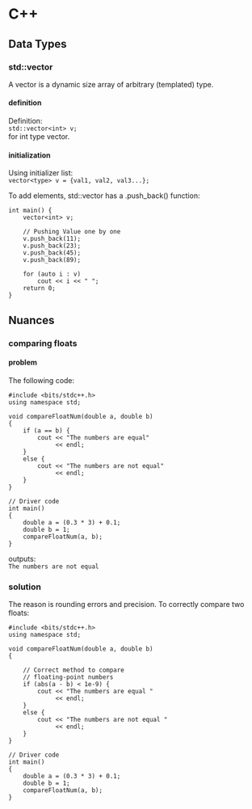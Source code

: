 
# C++

## Data Types

### std::vector

A vector is a dynamic size array of arbitrary (templated) type.

#### definition

Definition:\
```std::vector<int> v;```\
for int type vector.

#### initialization

Using initializer list:\
```vector<type> v = {val1, val2, val3...};```


To add elements, std::vector has a .push_back() function:
```
int main() {
    vector<int> v;

    // Pushing Value one by one
    v.push_back(11);
    v.push_back(23);
    v.push_back(45);
    v.push_back(89);

    for (auto i : v)
        cout << i << " ";
    return 0;
}
```

## Nuances

### comparing floats

#### problem

The following code:
```
#include <bits/stdc++.h>
using namespace std;

void compareFloatNum(double a, double b)
{
    if (a == b) {
        cout << "The numbers are equal"
             << endl;
    }
    else {
        cout << "The numbers are not equal"
             << endl;
    }
}

// Driver code
int main()
{
    double a = (0.3 * 3) + 0.1;
    double b = 1;
    compareFloatNum(a, b);
}
```
outputs:\
`The numbers are not equal`

### solution

The reason is rounding errors and precision. To correctly compare two floats:

```
#include <bits/stdc++.h>
using namespace std;

void compareFloatNum(double a, double b)
{

    // Correct method to compare
    // floating-point numbers
    if (abs(a - b) < 1e-9) {
        cout << "The numbers are equal "
             << endl;
    }
    else {
        cout << "The numbers are not equal "
             << endl;
    }
}

// Driver code
int main()
{
    double a = (0.3 * 3) + 0.1;
    double b = 1;
    compareFloatNum(a, b);
}
```

